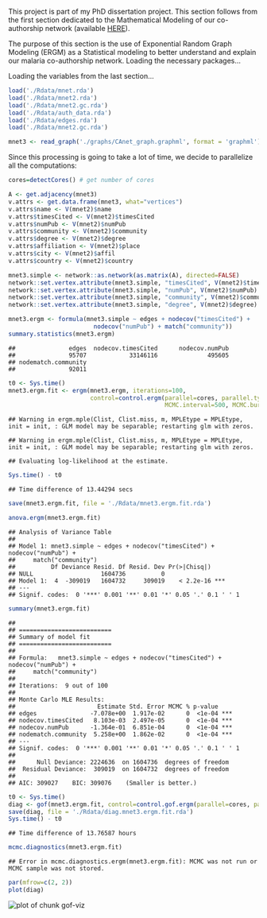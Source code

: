 This project is part of my PhD dissertation project.
This section follows from the first section dedicated to the Mathematical Modeling of our co-authorship network (available [HERE](http://#)).

The purpose of this section is the use of Exponential Random Graph Modeling (ERGM) as a  Statistical modeling to better understand and explain our malaria co-authorship network.
Loading the necessary packages...



Loading the variables from the last section...


```r
load('./Rdata/mnet.rda')
load('./Rdata/mnet2.rda')
load('./Rdata/mnet2.gc.rda')
load('./Rdata/auth_data.rda')
load('./Rdata/edges.rda')
load('./Rdata/mnet2.gc.rda')

mnet3 <- read_graph('./graphs/CAnet_graph.graphml', format = 'graphml')
```

Since this processing is going to take a lot of time, we decide to parallelize all the computations:


```r
cores=detectCores() # get number of cores
```

```r
A <- get.adjacency(mnet3)
v.attrs <- get.data.frame(mnet3, what="vertices")
v.attrs$name <- V(mnet2)$name
v.attrs$timesCited <- V(mnet2)$timesCited
v.attrs$numPub <- V(mnet2)$numPub
v.attrs$community <- V(mnet2)$community
v.attrs$degree <- V(mnet2)$degree
v.attrs$affiliation <- V(mnet2)$place
v.attrs$city <- V(mnet2)$affil
v.attrs$country <- V(mnet2)$country

mnet3.simple <- network::as.network(as.matrix(A), directed=FALSE)
network::set.vertex.attribute(mnet3.simple, "timesCited", V(mnet2)$timesCited)
network::set.vertex.attribute(mnet3.simple, "numPub", V(mnet2)$numPub)
network::set.vertex.attribute(mnet3.simple, "community", V(mnet2)$community)
network::set.vertex.attribute(mnet3.simple, "degree", V(mnet2)$degree)
```

```r
mnet3.ergm <- formula(mnet3.simple ~ edges + nodecov("timesCited") + 
                        nodecov("numPub") + match("community"))
summary.statistics(mnet3.ergm)
```

```
##               edges  nodecov.timesCited      nodecov.numPub 
##               95707            33146116              495605 
## nodematch.community 
##               92011
```

```r
t0 <- Sys.time()
mnet3.ergm.fit <- ergm(mnet3.ergm, iterations=100,
                       control=control.ergm(parallel=cores, parallel.type="PSOCK", MCMC.samplesize=100,
                                            MCMC.interval=500, MCMC.burnin = 20000, seed=25, MCMLE.maxit = 100))
```

```
## Warning in ergm.mple(Clist, Clist.miss, m, MPLEtype = MPLEtype, init = init, : GLM model may be separable; restarting glm with zeros.

## Warning in ergm.mple(Clist, Clist.miss, m, MPLEtype = MPLEtype, init = init, : GLM model may be separable; restarting glm with zeros.
```

```
## Evaluating log-likelihood at the estimate.
```

```r
Sys.time() - t0
```

```
## Time difference of 13.44294 secs
```

```r
save(mnet3.ergm.fit, file = './Rdata/mnet3.ergm.fit.rda')
```

```r
anova.ergm(mnet3.ergm.fit)
```

```
## Analysis of Variance Table
## 
## Model 1: mnet3.simple ~ edges + nodecov("timesCited") + nodecov("numPub") + 
##     match("community")
##          Df Deviance Resid. Df Resid. Dev Pr(>|Chisq|)    
## NULL                   1604736          0                 
## Model 1:  4  -309019   1604732     309019    < 2.2e-16 ***
## ---
## Signif. codes:  0 '***' 0.001 '**' 0.01 '*' 0.05 '.' 0.1 ' ' 1
```

```r
summary(mnet3.ergm.fit)
```

```
## 
## ==========================
## Summary of model fit
## ==========================
## 
## Formula:   mnet3.simple ~ edges + nodecov("timesCited") + nodecov("numPub") + 
##     match("community")
## 
## Iterations:  9 out of 100 
## 
## Monte Carlo MLE Results:
##                       Estimate Std. Error MCMC % p-value    
## edges               -7.078e+00  1.917e-02      0  <1e-04 ***
## nodecov.timesCited   8.103e-03  2.497e-05      0  <1e-04 ***
## nodecov.numPub      -1.364e-01  6.851e-04      0  <1e-04 ***
## nodematch.community  5.258e+00  1.862e-02      0  <1e-04 ***
## ---
## Signif. codes:  0 '***' 0.001 '**' 0.01 '*' 0.05 '.' 0.1 ' ' 1
## 
##      Null Deviance: 2224636  on 1604736  degrees of freedom
##  Residual Deviance:  309019  on 1604732  degrees of freedom
##  
## AIC: 309027    BIC: 309076    (Smaller is better.)
```

```r
t0 <- Sys.time()
diag <- gof(mnet3.ergm.fit, control=control.gof.ergm(parallel=cores, parallel.type="PSOCK"))
save(diag, file = './Rdata/diag.mnet3.ergm.fit.rda')
Sys.time() - t0
```

```
## Time difference of 13.76587 hours
```

```r
mcmc.diagnostics(mnet3.ergm.fit)
```

```
## Error in mcmc.diagnostics.ergm(mnet3.ergm.fit): MCMC was not run or MCMC sample was not stored.
```

```r
par(mfrow=c(2, 2))
plot(diag)
```

![plot of chunk gof-viz](figure/gof-viz-1.png)

